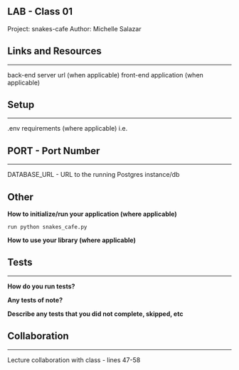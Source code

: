 ## LAB - Class 01
Project: snakes-cafe
Author: Michelle Salazar

## Links and Resources
---
back-end server url (when applicable)
front-end application (when applicable)

## Setup
---
.env requirements (where applicable)
i.e.

## PORT - Port Number
---
DATABASE_URL - URL to the running Postgres instance/db

## Other
**How to initialize/run your application (where applicable)**

    run python snakes_cafe.py

**How to use your library (where applicable)**

## Tests
---
**How do you run tests?** 

**Any tests of note?**

**Describe any tests that you did not complete, skipped, etc**

## Collaboration
---
Lecture collaboration with class - lines 47-58 